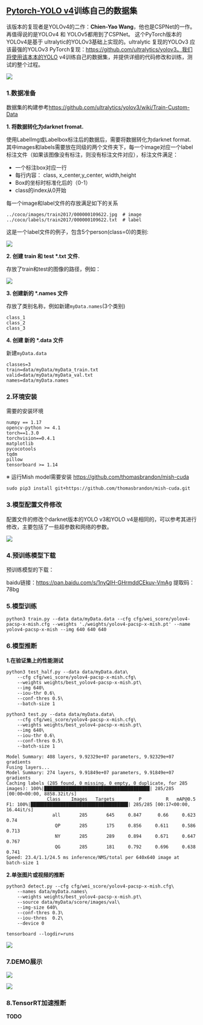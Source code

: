 ## [Pytorch-YOLO v4](https://github.com/WongKinYiu/PyTorch_YOLOv4)训练自己的数据集

该版本的复现者是YOLOv4的二作：**Chien-Yao Wang**，他也是CSPNet的一作。再值得说的是YOLOv4 和 YOLOv5都用到了CSPNet。 这个PyTorch版本的YOLOv4是基于 ultralytic的YOLOv3基础上实现的。ultralytic 复现的YOLOv3 应该最强的YOLOv3 PyTorch复现：https://github.com/ultralytics/yolov3。我们将使用该本本的YOLO v4训练自己的数据集，并提供详细的代码修改和训练，测试的整个过程。

![](pic/p0.png)

### 1.数据准备

数据集的构建参考<https://github.com/ultralytics/yolov3/wiki/Train-Custom-Data>


**1. 将数据转化为darknet fromat.** 

使用LabelImg或Labelbox标注后的数据后，需要将数据转化为darknet format. 其中images和labels需要放在同级的两个文件夹下，每一个image对应一个label标注文件（如果该图像没有标注，则没有标注文件对应），标注文件满足：

+ 一个标注box对应一行
+ 每行内容： class, x_center,y_center, width,height
+ Box的坐标时标准化后的（0-1）
+ class的index从0开始

每一个image和label文件的存放满足如下的关系

```
../coco/images/train2017/000000109622.jpg  # image
../coco/labels/train2017/000000109622.txt  # label
```

这是一个label文件的例子，包含5个person(class=0)的类别:

![](pic/p2.png)

**2. 创建 train 和 test \*.txt 文件.**

存放了train和test的图像的路径，例如：

![](pic/p3.png)

**3. 创建新的 \*.names 文件**

存放了类别名称，例如新建`myData.names`(3个类别)

```
class_1
class_2
class_3
```

**4. 创建 新的 \*.data 文件** 

新建`myData.data`

```
classes=3
train=data/myData/myData_train.txt
valid=data/myData/myData_val.txt
names=data/myData.names
```


### 2.环境安装

需要的安装环境

```
numpy == 1.17
opencv-python >= 4.1
torch==1.3.0
torchvision==0.4.1
matplotlib
pycocotools
tqdm
pillow
tensorboard >= 1.14
```
※ 运行Mish model需要安装 https://github.com/thomasbrandon/mish-cuda

```
sudo pip3 install git+https://github.com/thomasbrandon/mish-cuda.git
```




### 3.模型配置文件修改

配置文件的修改个darknet版本的YOLO v3和YOLO v4是相同的，可以参考其进行修改，主要包括了一些超参数和网络的参数。

![](pic/p4.png)

### 4.预训练模型下载

预训练模型的下载：

baidu链接：https://pan.baidu.com/s/1nyQlH-GHrmddCEkuv-VmAg
提取码：78bg


### 5.模型训练

```
python3 train.py --data data/myData.data --cfg cfg/wei_score/yolov4-pacsp-x-mish.cfg --weights './weights/yolov4-pacsp-x-mish.pt' --name yolov4-pacsp-x-mish --img 640 640 640
```



### 6.模型推断

**1.在验证集上的性能测试**

```shell
python3 test_half.py --data data/myData.data\
	--cfg cfg/wei_score/yolov4-pacsp-x-mish.cfg\
    --weights weights/best_yolov4-pacsp-x-mish.pt\
    --img 640\
    --iou-thr 0.6\
    --conf-thres 0.5\
    --batch-size 1
```

```shell
python3 test.py --data data/myData.data\
	--cfg cfg/wei_score/yolov4-pacsp-x-mish.cfg\
	--weights weights/best_yolov4-pacsp-x-mish.pt\
	--img 640\
	--iou-thr 0.6\
	--conf-thres 0.5\
	--batch-size 1
```

```shell
Model Summary: 408 layers, 9.92329e+07 parameters, 9.92329e+07 gradients
Fusing layers...
Model Summary: 274 layers, 9.91849e+07 parameters, 9.91849e+07 gradients
Caching labels (285 found, 0 missing, 0 empty, 0 duplicate, for 285 images): 100%|███████████████████████████████████████| 285/285 [00:00<00:00, 8858.32it/s]
               Class    Images   Targets         P         R   mAP@0.5        F1: 100%|████████████████████████████████████| 285/285 [00:17<00:00, 16.44it/s]
                 all       285       645     0.847      0.66     0.623      0.74
                  QP       285       175     0.856     0.611     0.586     0.713
                  NY       285       289     0.894     0.671     0.647     0.767
                  QG       285       181     0.792     0.696     0.638     0.741
Speed: 23.4/1.1/24.5 ms inference/NMS/total per 640x640 image at batch-size 1

```

**2.单张图片或视频的推断**

```shell
python3 detect.py --cfg cfg/wei_score/yolov4-pacsp-x-mish.cfg\
	--names data/myData.names\
	--weights weights/best_yolov4-pacsp-x-mish.pt\
	--source data/myData/score/images/val\  
	--img-size 640\
	--conf-thres 0.3\
	--iou-thres  0.2\
	--device 0 

```





```shell
tensorboard --logdir=runs
```

![](pic/p5.png)

### 7.DEMO展示

![](pic/test2.jpg)

![](pic/test1.jpg)

### 8.TensorRT加速推断

**TODO**

